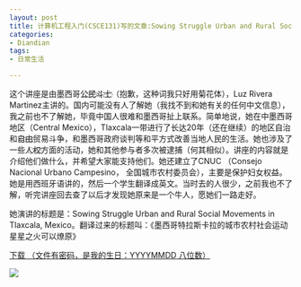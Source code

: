 ```yaml
---
layout: post
title: 计算机工程入门(CSCE131)写的文章:Sowing Struggle Urban and Rural Social Movements in Tlaxcala, Mexico
categories:
- Diandian
tags:
- 日常生活

---
```

<p>这个讲座是由墨西哥公҉民҉斗҉士҉（抱歉，这种词我只好用菊花体），Luz Rivera Martinez主讲的。国内可能没有人了解她（我找不到和她有关的任何中文信息），我之前也不了解她，毕竟中国人很难和墨西哥扯上联系。简单地说，她在中墨西哥地区（Central Mexico），Tlaxcala一带进行了长达20年（还在继续）的地区自治和自҉由҉贸易斗争，和墨西哥政府谈判等和平方式改善当地人民的生活。她也涉及了一些人҉权҉方面的活动，她和其他参与者多次被逮捕（何其相似）。讲座的内容就是介绍他们做什么，并希望大家能支持他们。她还建立了CNUC （Consejo Nacional Urbano Campesino， 全国城市农村委员会），主要是保护妇女权益。她是用西班牙语讲的，然后一个学生翻译成英文。当时去的人很少，之前我也不了解，听完讲座回去查了以后才发现她原来是一个牛人，愿她们一路走好。</p>
<p>她演讲的标题是：Sowing Struggle Urban and Rural Social Movements in Tlaxcala, Mexico。翻译过来的标题叫：《墨西哥特拉斯卡拉的城市农村社会运动星星之火可以燎原》</p>
<p><a href="http://115.com/file/dnmfc5uk# Sowing_Struggle_Urban_and_Rural_Social_Movements_in_Tlaxcala,_Mexico.pdf" target="_blank">下载 （文件有密码，是我的生日：YYYYMMDD 八位数）</a></p>
<p><img src="http://m1.img.srcdd.com/farm5/d/2012/0627/10/29B7B48675700A24CB96C5BC8D51CC84_B500_900_420_539.PNG" /><br /></p>
<p>&nbsp;</p>
<p></p>